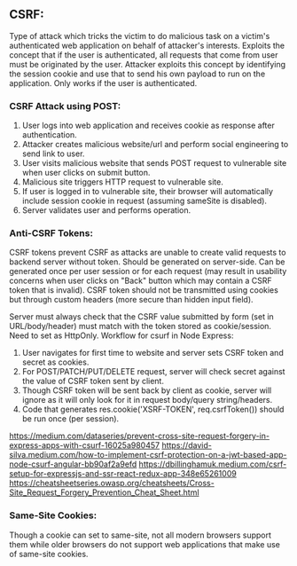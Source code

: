 ## CSRF:
Type of attack which tricks the victim to do malicious task on a victim's authenticated web application on behalf of attacker's interests. Exploits the concept that if the user is authenticated, all requests that come from user must be originated by the user. Attacker exploits this concept by identifying the session cookie and use that to send his own payload to run on the application. Only works if the user is authenticated.

### CSRF Attack using POST:
1. User logs into web application and receives cookie as response after authentication.
2. Attacker creates malicious website/url and perform social engineering to send link to user.
3. User visits malicious website that sends POST request to vulnerable site when user clicks on submit button.
4. Malicious site triggers HTTP request to vulnerable site.
5. If user is logged in to vulnerable site, their browser will automatically include session cookie in request (assuming sameSite is disabled).
6. Server validates user and performs operation.

### Anti-CSRF Tokens:
CSRF tokens prevent CSRF as attacks are unable to create valid requests to backend server without token. Should be generated on server-side. Can be generated once per user session or for each request (may result in usability concerns when user clicks on "Back" button which may contain a CSRF token that is invalid). CSRF token should not be transmitted using cookies but through custom headers (more secure than hidden input field).

Server must always check that the CSRF value submitted by form (set in URL/body/header) must match with the token stored as cookie/session. Need to set as HttpOnly. Workflow for csurf in Node Express:
1. User navigates for first time to website and server sets CSRF token and secret as cookies.
2. For POST/PATCH/PUT/DELETE request, server will check secret against the value of CSRF token sent by client.
3. Though CSRF token will be sent back by client as cookie, server will ignore as it will only look for it in request body/query string/headers.
4. Code that generates res.cookie('XSRF-TOKEN', req.csrfToken()) should be run once (per session).

https://medium.com/dataseries/prevent-cross-site-request-forgery-in-express-apps-with-csurf-16025a980457
https://david-silva.medium.com/how-to-implement-csrf-protection-on-a-jwt-based-app-node-csurf-angular-bb90af2a9efd
https://dbillinghamuk.medium.com/csrf-setup-for-expressjs-and-ssr-react-redux-app-348e65261009
https://cheatsheetseries.owasp.org/cheatsheets/Cross-Site_Request_Forgery_Prevention_Cheat_Sheet.html

### Same-Site Cookies:
Though a cookie can set to same-site, not all modern browsers support them while older browsers do not support web applications that make use of same-site cookies.

